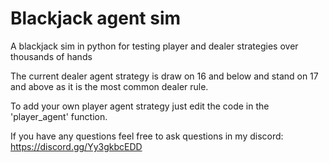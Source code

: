# Blackjack agent sim
A blackjack sim in python for testing player and dealer strategies over thousands of hands

The current dealer agent strategy is draw on 16 and below and stand on 17 and above as it is the most common dealer rule.

To add your own player agent strategy just edit the code in the 'player_agent' function.

If you have any questions feel free to ask questions in my discord: https://discord.gg/Yy3gkbcEDD 